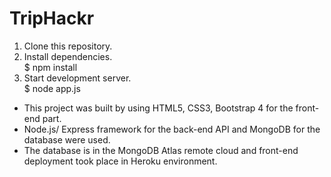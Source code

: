 # TripHackr 

1. Clone this repository.  
2. Install dependencies.  
 $ npm install    
3. Start development server.  
 $ node app.js  
 
- This project was built by using HTML5, CSS3, Bootstrap 4 for the front-end part.  
- Node.js/ Express framework for the back-end API and MongoDB for the database were used.   
- The database is in the MongoDB Atlas remote cloud and front-end deployment took place in Heroku environment.  
